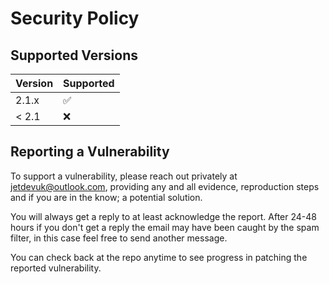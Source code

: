 # Security Policy

## Supported Versions

| Version | Supported          |
| ------- | ------------------ |
| 2.1.x   | :white_check_mark: |
| < 2.1   | :x:                |

## Reporting a Vulnerability

To support a vulnerability, please reach out privately at [jetdevuk@outlook.com](jetdevuk@outlook.com), providing any and all evidence, reproduction steps and if you are in the know; a potential solution.

You will always get a reply to at least acknowledge the report. After 24-48 hours if you don't get a reply the email may have been caught by the spam filter, in this case feel free to send another message.

You can check back at the repo anytime to see progress in patching the reported vulnerability. 
